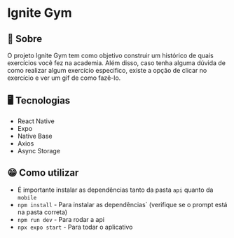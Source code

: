 # Ignite Gym

## 🎯 Sobre

O projeto Ignite Gym tem como objetivo construir um histórico de quais exercícios você fez na academia. Além disso, caso tenha alguma dúvida de como realizar algum exercício especifico, existe a opção de clicar no exercício e ver um gif de como fazê-lo.

## 🖥️ Tecnologias

* React Native
* Expo
* Native Base
* Axios
* Async Storage

## 😁 Como utilizar

* É importante instalar as dependências tanto da pasta `api` quanto da `mobile`
* `npm install` - Para instalar as dependências` (verifique se o prompt está na pasta correta)
* `npm run dev` - Para rodar a api
* `npx expo start` - Para todar o aplicativo